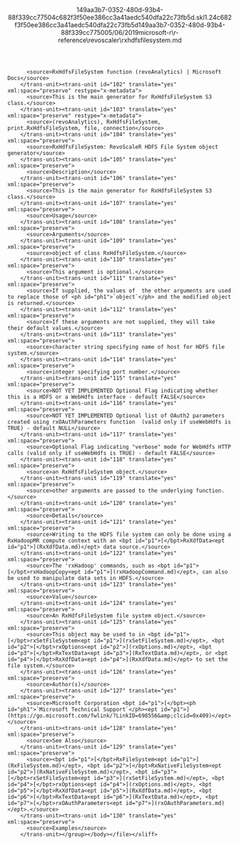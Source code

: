 <?xml version="1.0"?><xliff version="1.2" xmlns="urn:oasis:names:tc:xliff:document:1.2" xmlns:xsi="http://www.w3.org/2001/XMLSchema-instance" xsi:schemaLocation="urn:oasis:names:tc:xliff:document:1.2 xliff-core-1.2-transitional.xsd"><file datatype="xml" original="rxhdfsfilesystem.md" source-language="en-US" target-language="en-US"><header><tool tool-id="mdxliff" tool-name="mdxliff" tool-version="1.0-1931010" tool-company="Microsoft" /><xliffext:skl_file_name xmlns:xliffext="urn:microsoft:content:schema:xliffextensions">149aa3b7-0352-480d-93b4-88f339cc77504c682f3f50ee386cc3a41aedc540dfa22c73fb5d.skl</xliffext:skl_file_name><xliffext:version xmlns:xliffext="urn:microsoft:content:schema:xliffextensions">1.2</xliffext:version><xliffext:ms.openlocfilehash xmlns:xliffext="urn:microsoft:content:schema:xliffextensions">4c682f3f50ee386cc3a41aedc540dfa22c73fb5d</xliffext:ms.openlocfilehash><xliffext:ms.sourcegitcommit xmlns:xliffext="urn:microsoft:content:schema:xliffextensions">149aa3b7-0352-480d-93b4-88f339cc7750</xliffext:ms.sourcegitcommit><xliffext:ms.lasthandoff xmlns:xliffext="urn:microsoft:content:schema:xliffextensions">05/06/2019</xliffext:ms.lasthandoff><xliffext:ms.openlocfilepath xmlns:xliffext="urn:microsoft:content:schema:xliffextensions">microsoft-r\r-reference\revoscaler\rxhdfsfilesystem.md</xliffext:ms.openlocfilepath></header><body><group id="content" extype="content"><trans-unit id="101" translate="yes" xml:space="preserve" restype="x-metadata">
          <source>RxHdfsFileSystem function (revoAnalytics) | Microsoft Docs</source>
        </trans-unit><trans-unit id="102" translate="yes" xml:space="preserve" restype="x-metadata">
          <source>This is the main generator for RxHdfsFileSystem S3 class.</source>
        </trans-unit><trans-unit id="103" translate="yes" xml:space="preserve" restype="x-metadata">
          <source>(revoAnalytics), RxHdfsFileSystem, print.RxHdfsFileSystem, file, connection</source>
        </trans-unit><trans-unit id="104" translate="yes" xml:space="preserve">
          <source>RxHdfsFileSystem: RevoScaleR HDFS File System object generator</source>
        </trans-unit><trans-unit id="105" translate="yes" xml:space="preserve">
          <source>Description</source>
        </trans-unit><trans-unit id="106" translate="yes" xml:space="preserve">
          <source>This is the main generator for RxHdfsFileSystem S3 class.</source>
        </trans-unit><trans-unit id="107" translate="yes" xml:space="preserve">
          <source>Usage</source>
        </trans-unit><trans-unit id="108" translate="yes" xml:space="preserve">
          <source>Arguments</source>
        </trans-unit><trans-unit id="109" translate="yes" xml:space="preserve">
          <source>object of class RxHdfsFileSystem.</source>
        </trans-unit><trans-unit id="110" translate="yes" xml:space="preserve">
          <source>This argument is optional.</source>
        </trans-unit><trans-unit id="111" translate="yes" xml:space="preserve">
          <source>If supplied, the values of  the other arguments are used to replace those of <ph id="ph1">`object`</ph> and the modified object is returned.</source>
        </trans-unit><trans-unit id="112" translate="yes" xml:space="preserve">
          <source>If these arguments are not supplied, they will take their default values.</source>
        </trans-unit><trans-unit id="113" translate="yes" xml:space="preserve">
          <source>character string specifying name of host for HDFS file system.</source>
        </trans-unit><trans-unit id="114" translate="yes" xml:space="preserve">
          <source>integer specifying port number.</source>
        </trans-unit><trans-unit id="115" translate="yes" xml:space="preserve">
          <source>NOT YET IMPLEMENTED Optional Flag indicating whether this is a HDFS or a WebHdfs interface - default FALSE</source>
        </trans-unit><trans-unit id="116" translate="yes" xml:space="preserve">
          <source>NOT YET IMPLEMENTED Optional list of OAuth2 parameters created using rxOAuthParameters function  (valid only if useWebHdfs is TRUE) - default NULL</source>
        </trans-unit><trans-unit id="117" translate="yes" xml:space="preserve">
          <source>Optional Flag indicating "verbose" mode for WebHdfs HTTP calls (valid only if useWebHdfs is TRUE) - default FALSE</source>
        </trans-unit><trans-unit id="118" translate="yes" xml:space="preserve">
          <source>an RxHdfsFileSystem object.</source>
        </trans-unit><trans-unit id="119" translate="yes" xml:space="preserve">
          <source>other arguments are passed to the underlying function.</source>
        </trans-unit><trans-unit id="120" translate="yes" xml:space="preserve">
          <source>Details</source>
        </trans-unit><trans-unit id="121" translate="yes" xml:space="preserve">
          <source>Writing to the HDFS file system can only be done using a RxHadoopMR compute context with an <bpt id="p1">[</bpt>RxXdfData<ept id="p1">](RxXdfData.md)</ept> data source.</source>
        </trans-unit><trans-unit id="122" translate="yes" xml:space="preserve">
          <source>The 'rxHadoop' commands, such as <bpt id="p1">[</bpt>rxHadoopCopy<ept id="p1">](rxHadoopCommand.md)</ept>, can also be used to manipulate data sets in HDFS.</source>
        </trans-unit><trans-unit id="123" translate="yes" xml:space="preserve">
          <source>Value</source>
        </trans-unit><trans-unit id="124" translate="yes" xml:space="preserve">
          <source>An RxHdfsFileSystem file system object.</source>
        </trans-unit><trans-unit id="125" translate="yes" xml:space="preserve">
          <source>This object may be used to in <bpt id="p1">[</bpt>rxSetFileSystem<ept id="p1">](rxSetFileSystem.md)</ept>, <bpt id="p2">[</bpt>rxOptions<ept id="p2">](rxOptions.md)</ept>, <bpt id="p3">[</bpt>RxTextData<ept id="p3">](RxTextData.md)</ept>, or <bpt id="p4">[</bpt>RxXdfData<ept id="p4">](RxXdfData.md)</ept> to set the file system.</source>
        </trans-unit><trans-unit id="126" translate="yes" xml:space="preserve">
          <source>Author(s)</source>
        </trans-unit><trans-unit id="127" translate="yes" xml:space="preserve">
          <source>Microsoft Corporation <bpt id="p1">[</bpt><ph id="ph1">`Microsoft Technical Support`</ph><ept id="p1">](https://go.microsoft.com/fwlink/?LinkID=698556&amp;clcid=0x409)</ept></source>
        </trans-unit><trans-unit id="128" translate="yes" xml:space="preserve">
          <source>See Also</source>
        </trans-unit><trans-unit id="129" translate="yes" xml:space="preserve">
          <source><bpt id="p1">[</bpt>RxFileSystem<ept id="p1">](RxFileSystem.md)</ept>, <bpt id="p2">[</bpt>RxNativeFileSystem<ept id="p2">](RxNativeFileSystem.md)</ept>, <bpt id="p3">[</bpt>rxSetFileSystem<ept id="p3">](rxSetFileSystem.md)</ept>, <bpt id="p4">[</bpt>rxOptions<ept id="p4">](rxOptions.md)</ept>, <bpt id="p5">[</bpt>RxXdfData<ept id="p5">](RxXdfData.md)</ept>, <bpt id="p6">[</bpt>RxTextData<ept id="p6">](RxTextData.md)</ept>, <bpt id="p7">[</bpt>rxOAuthParameters<ept id="p7">](rxOAuthParameters.md)</ept>.</source>
        </trans-unit><trans-unit id="130" translate="yes" xml:space="preserve">
          <source>Examples</source>
        </trans-unit></group></body></file></xliff>